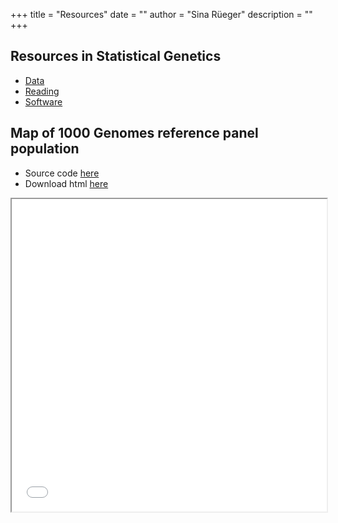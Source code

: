 +++
title = "Resources"
date = ""
author = "Sina R&uuml;eger"
description = ""
+++

## Resources in Statistical Genetics

- [Data](https://github.com/sinarueeger/statistical-genetics-resources/blob/master/statgen-data.md)
- [Reading](https://github.com/sinarueeger/statistical-genetics-resources/blob/master/statgen-reading.md)
- [Software](https://github.com/sinarueeger/statistical-genetics-resources/blob/master/statgen-software.md)

## Map of 1000 Genomes reference panel population

- Source code [here](https://github.com/sinarueeger/map-1000genomes)
- Download html [here](https://github.com/sinarueeger/map-1000genomes/blob/master/map-1000genomes-populations.html)

<iframe seamless src="/misc/map-1000genomes-populations.html" width="100%" height="500"></iframe>